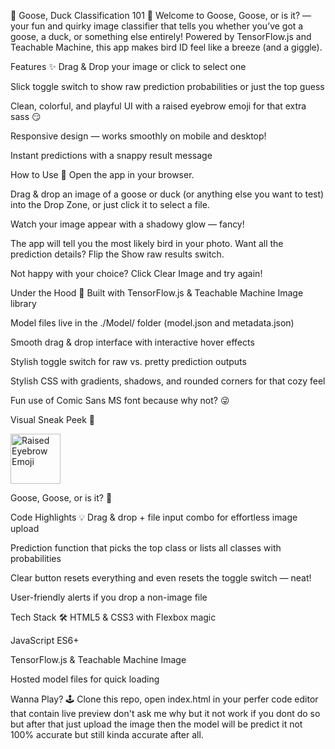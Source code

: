 🦆 Goose, Duck Classification 101 🦢
Welcome to Goose, Goose, or is it? — your fun and quirky image classifier that tells you whether you’ve got a goose, a duck, or something else entirely! Powered by TensorFlow.js and Teachable Machine, this app makes bird ID feel like a breeze (and a giggle).

Features ✨
Drag & Drop your image or click to select one

Slick toggle switch to show raw prediction probabilities or just the top guess

Clean, colorful, and playful UI with a raised eyebrow emoji for that extra sass 😏

Responsive design — works smoothly on mobile and desktop!

Instant predictions with a snappy result message

How to Use 🦆
Open the app in your browser.

Drag & drop an image of a goose or duck (or anything else you want to test) into the Drop Zone, or just click it to select a file.

Watch your image appear with a shadowy glow — fancy!

The app will tell you the most likely bird in your photo. Want all the prediction details? Flip the Show raw results switch.

Not happy with your choice? Click Clear Image and try again!

Under the Hood 🔧
Built with TensorFlow.js & Teachable Machine Image library

Model files live in the ./Model/ folder (model.json and metadata.json)

Smooth drag & drop interface with interactive hover effects

Stylish toggle switch for raw vs. pretty prediction outputs

Stylish CSS with gradients, shadows, and rounded corners for that cozy feel

Fun use of Comic Sans MS font because why not? 😜

Visual Sneak Peek 👀

<img src="https://1000logos.net/wp-content/uploads/2023/12/Raised-Eyebrow-Emoji.png" alt="Raised Eyebrow Emoji" style="width:80px; height:auto; vertical-align:middle;" />

Goose, Goose, or is it? 🤨

Code Highlights 💡
Drag & drop + file input combo for effortless image upload

Prediction function that picks the top class or lists all classes with probabilities

Clear button resets everything and even resets the toggle switch — neat!

User-friendly alerts if you drop a non-image file

Tech Stack 🛠️
HTML5 & CSS3 with Flexbox magic

JavaScript ES6+

TensorFlow.js & Teachable Machine Image

Hosted model files for quick loading

Wanna Play? 🕹️
Clone this repo, open index.html in your perfer code editor that contain live preview don't ask me why but it not work if you dont do so but after that just upload the image then the model will be predict it not 100% accurate but still kinda accurate after all.
